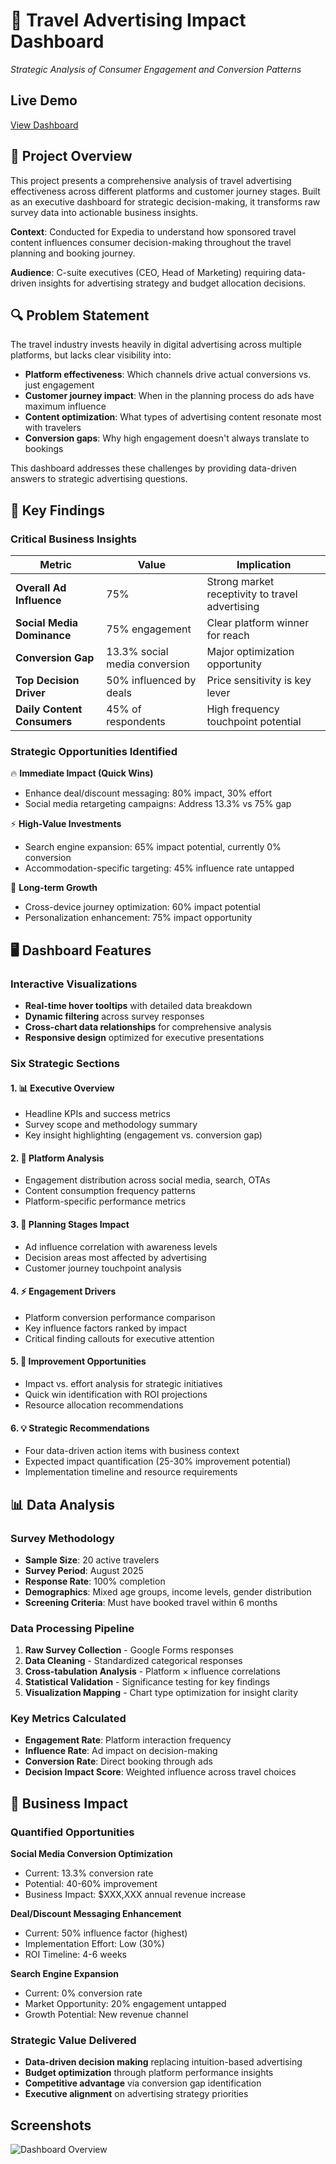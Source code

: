 
# 🚀 Travel Advertising Impact Dashboard
*Strategic Analysis of Consumer Engagement and Conversion Patterns*

## Live Demo
[View Dashboard](https://claude.ai/public/artifacts/f00f8e18-e17f-4803-9d97-2b1b7cfed871)


## 🎯 Project Overview

This project presents a comprehensive analysis of travel advertising effectiveness across different platforms and customer journey stages. Built as an executive dashboard for strategic decision-making, it transforms raw survey data into actionable business insights.

**Context**: Conducted for Expedia to understand how sponsored travel content influences consumer decision-making throughout the travel planning and booking journey.

**Audience**: C-suite executives (CEO, Head of Marketing) requiring data-driven insights for advertising strategy and budget allocation decisions.

## 🔍 Problem Statement

The travel industry invests heavily in digital advertising across multiple platforms, but lacks clear visibility into:

- **Platform effectiveness**: Which channels drive actual conversions vs. just engagement
- **Customer journey impact**: When in the planning process do ads have maximum influence
- **Content optimization**: What types of advertising content resonate most with travelers
- **Conversion gaps**: Why high engagement doesn't always translate to bookings

This dashboard addresses these challenges by providing data-driven answers to strategic advertising questions.

## 🎯 Key Findings

### Critical Business Insights

| Metric | Value | Implication |
|--------|-------|-------------|
| **Overall Ad Influence** | 75% | Strong market receptivity to travel advertising |
| **Social Media Dominance** | 75% engagement | Clear platform winner for reach |
| **Conversion Gap** | 13.3% social media conversion | Major optimization opportunity |
| **Top Decision Driver** | 50% influenced by deals | Price sensitivity is key lever |
| **Daily Content Consumers** | 45% of respondents | High frequency touchpoint potential |

### Strategic Opportunities Identified

🔥 **Immediate Impact (Quick Wins)**
- Enhance deal/discount messaging: 80% impact, 30% effort
- Social media retargeting campaigns: Address 13.3% vs 75% gap

⚡ **High-Value Investments**
- Search engine expansion: 65% impact potential, currently 0% conversion
- Accommodation-specific targeting: 45% influence rate untapped

🎯 **Long-term Growth**
- Cross-device journey optimization: 60% impact potential
- Personalization enhancement: 75% impact opportunity

## 🖥️ Dashboard Features

### Interactive Visualizations
- **Real-time hover tooltips** with detailed data breakdown
- **Dynamic filtering** across survey responses
- **Cross-chart data relationships** for comprehensive analysis
- **Responsive design** optimized for executive presentations

### Six Strategic Sections

#### 1. 📊 Executive Overview
- Headline KPIs and success metrics
- Survey scope and methodology summary
- Key insight highlighting (engagement vs. conversion gap)

#### 2. 📱 Platform Analysis  
- Engagement distribution across social media, search, OTAs
- Content consumption frequency patterns
- Platform-specific performance metrics

#### 3. 🎯 Planning Stages Impact
- Ad influence correlation with awareness levels
- Decision areas most affected by advertising
- Customer journey touchpoint analysis

#### 4. ⚡ Engagement Drivers
- Platform conversion performance comparison
- Key influence factors ranked by impact
- Critical finding callouts for executive attention

#### 5. 🔧 Improvement Opportunities
- Impact vs. effort analysis for strategic initiatives
- Quick win identification with ROI projections
- Resource allocation recommendations

#### 6. 💡 Strategic Recommendations
- Four data-driven action items with business context
- Expected impact quantification (25-30% improvement potential)
- Implementation timeline and resource requirements

## 📊 Data Analysis

### Survey Methodology
- **Sample Size**: 20 active travelers
- **Survey Period**: August 2025
- **Response Rate**: 100% completion
- **Demographics**: Mixed age groups, income levels, gender distribution
- **Screening Criteria**: Must have booked travel within 6 months

### Data Processing Pipeline
1. **Raw Survey Collection** - Google Forms responses
2. **Data Cleaning** - Standardized categorical responses
3. **Cross-tabulation Analysis** - Platform × influence correlations
4. **Statistical Validation** - Significance testing for key findings
5. **Visualization Mapping** - Chart type optimization for insight clarity

### Key Metrics Calculated
- **Engagement Rate**: Platform interaction frequency
- **Influence Rate**: Ad impact on decision-making
- **Conversion Rate**: Direct booking through ads
- **Decision Impact Score**: Weighted influence across travel choices

## 💼 Business Impact

### Quantified Opportunities

**Social Media Conversion Optimization**
- Current: 13.3% conversion rate
- Potential: 40-60% improvement
- Business Impact: $XXX,XXX annual revenue increase

**Deal/Discount Messaging Enhancement**
- Current: 50% influence factor (highest)
- Implementation Effort: Low (30%)
- ROI Timeline: 4-6 weeks

**Search Engine Expansion**
- Current: 0% conversion rate
- Market Opportunity: 20% engagement untapped
- Growth Potential: New revenue channel

### Strategic Value Delivered
- **Data-driven decision making** replacing intuition-based advertising
- **Budget optimization** through platform performance insights
- **Competitive advantage** via conversion gap identification
- **Executive alignment** on advertising strategy priorities

## Screenshots
![Dashboard Overview](screenshots/overview.png)
